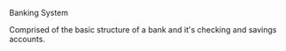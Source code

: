 Banking System

Comprised of the basic structure of a bank and it's checking and savings accounts. 
